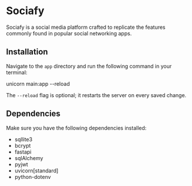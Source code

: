 # Sociafy

Sociafy is a social media platform crafted to replicate the features commonly found in popular social networking apps.

## Installation

Navigate to the `app` directory and run the following command in your terminal:

unicorn main:app --reload

The `--reload` flag is optional; it restarts the server on every saved change.

## Dependencies

Make sure you have the following dependencies installed:

- sqllite3
- bcrypt
- fastapi
- sqlAlchemy
- pyjwt
- uvicorn[standard]
- python-dotenv

